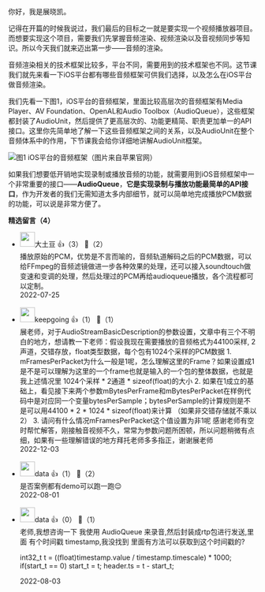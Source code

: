 你好，我是展晓凯。

记得在开篇的时候我说过，我们最后的目标之一就是要实现一个视频播放器项目。而想要实现这个项目，需要我们先掌握音频渲染、视频渲染以及音视频同步等知识。所以今天我们就来迈出第一步——音频的渲染。

音频渲染相关的技术框架比较多，平台不同，需要用到的技术框架也不同。这节课我们就先来看一下iOS平台都有哪些音频框架可供我们选择，以及怎么在iOS平台做音频渲染。

我们先看一下图1，iOS平台的音频框架，里面比较高层次的音频框架有Media Player、AV Foundation、OpenAL和Audio Toolbox（AudioQueue），这些框架都封装了AudioUnit，然后提供了更高层次的、功能更精简、职责更加单一的API接口。这里你先简单地了解一下这些音频框架之间的关系，以及AudioUnit在整个音频体系中的作用，下节课我会给你详细地讲解AudioUnit框架。

![](https://static001.geekbang.org/resource/image/42/7f/429c932f1b5fed302fa262bff76yy87f.png?wh=1744x704 "图1 iOS平台的音频框架（图片来自苹果官网）")

如果我们想要低开销地实现录制或播放音频的功能，就需要用到iOS音频框架中一个非常重要的接口——**AudioQueue**，**它是实现录制与播放功能最简单的API接口**，作为开发者的我们无需知道太多内部细节，就可以简单地完成播放PCM数据的功能，可以说是非常方便了。
<div><strong>精选留言（4）</strong></div><ul>
<li><img src="https://static001.geekbang.org/account/avatar/00/11/1d/64/52a5863b.jpg" width="30px"><span>大土豆</span> 👍（3） 💬（2）<div>播放原始的PCM，优势是不言而喻的，音频轨道解码之后的PCM数据，可以给FFmpeg的音频滤镜做进一步各种效果的处理，还可以接入soundtouch做变速和变调的处理，然后处理过的PCM再给audioqueue播放，各个流程都可以定制。</div>2022-07-25</li><br/><li><img src="https://static001.geekbang.org/account/avatar/00/16/73/9b/67a38926.jpg" width="30px"><span>keepgoing</span> 👍（1） 💬（1）<div>展老师，对于AudioStreamBasicDescription的参数设置，文章中有三个不明白的地方，想请教一下老师：假设我现在需要播放的音频格式为44100采样, 2声道，交错存放，float类型数据，每个包有1024个采样的PCM数据
1. mFramesPerPacket为什么一般是1呢，怎么理解这里的Frame？如果设置成1是不是可以理解为这里的一个frame也就是输入的一个包的整体数据，也就是我上述情况里 1024个采样 * 2通道 * sizeof(float)的大小
2. 如果在1成立的基础上，看见接下来两个参数mBytesPerFrame和mBytesPerPacket在样例代码中是对应同一个变量bytesPerSample；bytesPerSample的计算规则是不是可以用44100 * 2 * 1024 * sizeof(float)来计算 （如果非交错存储就不乘以2）
3. 请问有什么情况mFramesPerPacket这个值设置为非1呢
感谢老师有空时帮忙解答，刚接触音视频不久，常常为参数问题所困顿，所以问题稍微有点细，如果有一些理解错误的地方拜托老师多多指正，谢谢展老师</div>2022-12-03</li><br/><li><img src="https://static001.geekbang.org/account/avatar/00/0f/6b/3d/ae41c2b3.jpg" width="30px"><span>data</span> 👍（1） 💬（2）<div>是否案例都有demo可以跑一跑😌</div>2022-08-01</li><br/><li><img src="https://static001.geekbang.org/account/avatar/00/0f/6b/3d/ae41c2b3.jpg" width="30px"><span>data</span> 👍（0） 💬（1）<div>老师,我想咨询一下 我使用 AudioQueue 来录音,然后封装成rtp包进行发送,里面 有个时间戳 timestamp,我没找到 里面有方法可以获取到这个时间戳的?

 int32_t t = ((float)timestamp.value &#47; timestamp.timescale) * 1000;
 if(start_t == 0) start_t = t;
 header.ts = t - start_t;

</div>2022-08-03</li><br/>
</ul>